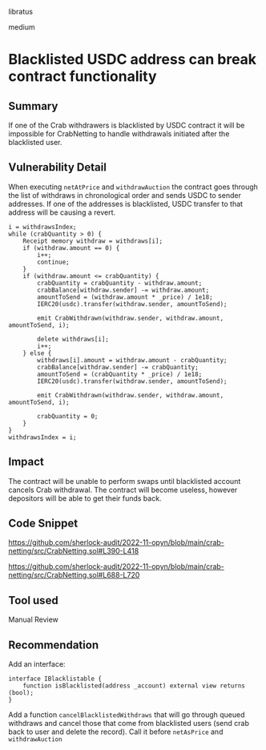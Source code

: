 libratus

medium

# Blacklisted USDC address can break contract functionality

## Summary
If one of the Crab withdrawers is blacklisted by USDC contract it will be impossible for CrabNetting to handle withdrawals initiated after the blacklisted user.

## Vulnerability Detail
When executing `netAtPrice` and `withdrawAuction` the contract goes through the list of withdraws in chronological order and sends USDC to sender addresses. If one of the addresses is blacklisted, USDC transfer to that address will be causing a revert. 
```solidity
i = withdrawsIndex;
while (crabQuantity > 0) {
    Receipt memory withdraw = withdraws[i];
    if (withdraw.amount == 0) {
        i++;
        continue;
    }
    if (withdraw.amount <= crabQuantity) {
        crabQuantity = crabQuantity - withdraw.amount;
        crabBalance[withdraw.sender] -= withdraw.amount;
        amountToSend = (withdraw.amount * _price) / 1e18;
        IERC20(usdc).transfer(withdraw.sender, amountToSend);

        emit CrabWithdrawn(withdraw.sender, withdraw.amount, amountToSend, i);

        delete withdraws[i];
        i++;
    } else {
        withdraws[i].amount = withdraw.amount - crabQuantity;
        crabBalance[withdraw.sender] -= crabQuantity;
        amountToSend = (crabQuantity * _price) / 1e18;
        IERC20(usdc).transfer(withdraw.sender, amountToSend);

        emit CrabWithdrawn(withdraw.sender, withdraw.amount, amountToSend, i);

        crabQuantity = 0;
    }
}
withdrawsIndex = i;
```

## Impact
The contract will be unable to perform swaps until blacklisted account cancels Crab withdrawal. The contract will become useless, however depositors will be able to get their funds back.

## Code Snippet
https://github.com/sherlock-audit/2022-11-opyn/blob/main/crab-netting/src/CrabNetting.sol#L390-L418

https://github.com/sherlock-audit/2022-11-opyn/blob/main/crab-netting/src/CrabNetting.sol#L688-L720

## Tool used

Manual Review

## Recommendation
Add an interface:
```solidity
interface IBlacklistable {
    function isBlacklisted(address _account) external view returns (bool);
}
```
Add a function `cancelBlacklistedWithdraws` that will go through queued withdraws and cancel those that come from blacklisted users (send crab back to user and delete the record). Call it before `netAsPrice` and `withdrawAuction`

